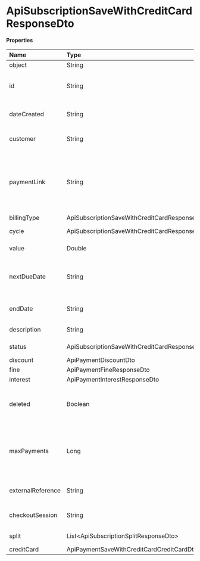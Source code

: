 # ApiSubscriptionSaveWithCreditCardResponseDto

**Properties**

| Name              | Type                                                        | Required | Description                                                              |
| :---------------- | :---------------------------------------------------------- | :------- | :----------------------------------------------------------------------- |
| object            | String                                                      | ❌       | Object type                                                              |
| id                | String                                                      | ❌       | Unique subscription identifier in Asaas                                  |
| dateCreated       | String                                                      | ❌       | Subscription creation date                                               |
| customer          | String                                                      | ❌       | Unique customer identifier                                               |
| paymentLink       | String                                                      | ❌       | Unique identifier of the payments link to which the subscription belongs |
| billingType       | ApiSubscriptionSaveWithCreditCardResponseBillingType        | ❌       | Billing type                                                             |
| cycle             | ApiSubscriptionSaveWithCreditCardResponseCycle              | ❌       | Billing frequency                                                        |
| value             | Double                                                      | ❌       | Subscription value                                                       |
| nextDueDate       | String                                                      | ❌       | Due date of the next payment to be generated                             |
| endDate           | String                                                      | ❌       | Deadline for payments to be due                                          |
| description       | String                                                      | ❌       | Subscription description                                                 |
| status            | ApiSubscriptionSaveWithCreditCardResponseSubscriptionStatus | ❌       | Subscription status                                                      |
| discount          | ApiPaymentDiscountDto                                       | ❌       |                                                                          |
| fine              | ApiPaymentFineResponseDto                                   | ❌       |                                                                          |
| interest          | ApiPaymentInterestResponseDto                               | ❌       |                                                                          |
| deleted           | Boolean                                                     | ❌       | Informs if the subscription has been removed                             |
| maxPayments       | Long                                                        | ❌       | Maximum number of payments to be generated for this subscription         |
| externalReference | String                                                      | ❌       | Subscription identifier on your system                                   |
| checkoutSession   | String                                                      | ❌       | Unique checkout identifier                                               |
| split             | List\<ApiSubscriptionSplitResponseDto\>                     | ❌       | Split information                                                        |
| creditCard        | ApiPaymentSaveWithCreditCardCreditCardDto                   | ❌       |                                                                          |

<!-- This file was generated by liblab | https://liblab.com/ -->
